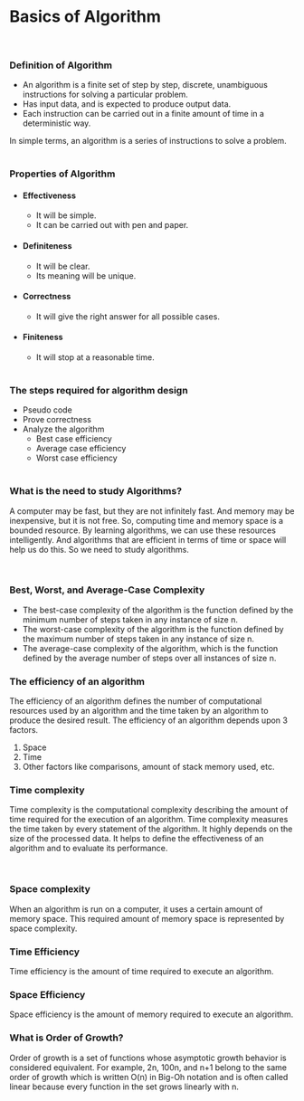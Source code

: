 # Basics of Algorithm<br/>
<br/>

### **Definition of Algorithm**
- An algorithm is a finite set of step by step, discrete, unambiguous instructions for solving a particular problem.
- Has input data, and is expected to produce output data.
- Each instruction can be carried out in a finite amount of time in a deterministic way.<br/>

In simple terms, an algorithm is a series of instructions to solve a problem.<br/><br/>

### **Properties of Algorithm**
- #### **Effectiveness**
    - It will be simple.
    - It can be carried out with pen and paper.
- #### **Definiteness**
    - It will be clear.
    - Its meaning will be unique.
- #### **Correctness**
    - It will give the right answer for all possible cases.
- #### **Finiteness**
    - It will stop at a reasonable time.
<br/><br/>

### **The steps required for algorithm design**
- Pseudo code
- Prove correctness
- Analyze the algorithm
    - Best case efficiency
    - Average case efficiency
    - Worst case efficiency
<br/><br/>

### **What is the need to study Algorithms?**
<p>A computer may be fast, but they are not infinitely fast. And memory may be inexpensive, but it is not free. So, computing time and memory space is a bounded resource. By learning algorithms,  we can use these resources intelligently. And algorithms that are efficient in terms of time or space will help us do this. So we need to study algorithms.</p><br/>


### **Best, Worst, and Average-Case Complexity**

-  The best-case complexity of the algorithm is the function defined by the minimum number of steps taken in any instance of size n.<br/>
-   The worst-case complexity of the algorithm is the function defined by the maximum number of steps taken in any instance of size n.<br/>
-   The average-case complexity of the algorithm, which is the function defined by the average number of steps over all instances of size n.<br/>

### **The efficiency of an algorithm**

The efficiency of an algorithm defines the number of computational resources used by an algorithm and the time taken by an algorithm to produce the desired result.
The efficiency of an algorithm depends upon 3 factors.
1. Space
2. Time 
3. Other factors like comparisons, amount of stack memory used, etc.<br/>

### **Time complexity**

<p>Time complexity is the computational complexity describing the amount of time required for the execution of an algorithm. Time complexity measures the time taken by every statement of the algorithm. It highly depends on the size of the processed data. It helps to define the effectiveness of an algorithm and to evaluate its performance.</p><br/>

### **Space complexity**

<p>When an algorithm is run on a computer, it uses a certain amount of memory space. This required amount of memory space is represented by space complexity.<br/></p>

### **Time Efficiency**
<p>Time efficiency is the amount of time required to execute an algorithm.<br/></p>

### **Space Efficiency**
<p>Space efficiency is the amount of memory required to execute an algorithm.<br/></p>

### **What is Order of Growth?**

<p>Order of growth is a set of functions whose asymptotic growth behavior is considered equivalent. For example, 2n, 100n, and n+1 belong to the same order of growth which is written O(n) in Big-Oh notation and is often called linear because every function in the set grows linearly with n.<br/></p>




